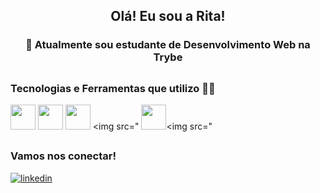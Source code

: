 <h2 align="center">Olá! Eu sou a Rita!</h2> 

<h3 align='center'> 🌱 Atualmente sou estudante de Desenvolvimento Web na Trybe</h3>

##

### Tecnologias e Ferramentas que utilizo 👩‍💻

<img src="https://cdn.jsdelivr.net/gh/devicons/devicon/icons/javascript/javascript-original.svg" width="40" height="40"/> <img src="https://cdn.jsdelivr.net/gh/devicons/devicon/icons/html5/html5-plain-wordmark.svg" width="40" height="40"/>
<img src="https://cdn.jsdelivr.net/gh/devicons/devicon/icons/css3/css3-plain-wordmark.svg" width="40" height="40"/> <img src="
<img src="https://cdn.jsdelivr.net/gh/devicons/devicon/icons/react/react-original.svg" width="40" height="40"/><img src="

##

### Vamos nos conectar!


[![linkedin](https://img.shields.io/badge/LinkedIn-0077B5?style=for-the-badge&logo=linkedin&logoColor=white)](https://linkedin.com/in/ritacassiasr)



          
          
          
          
